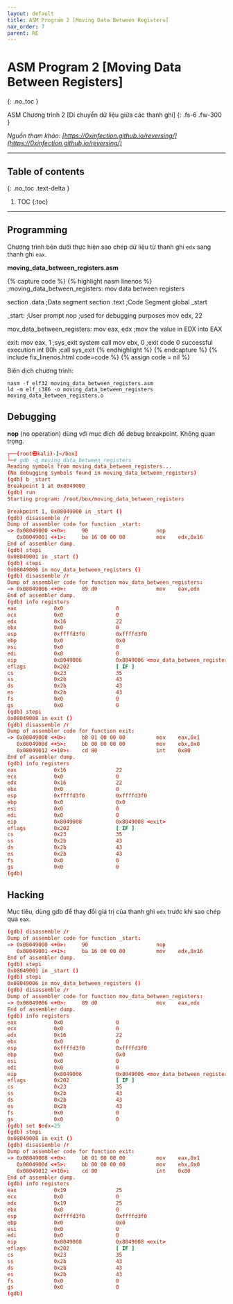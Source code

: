 ```yaml
---
layout: default
title: ASM Program 2 [Moving Data Between Registers]
nav_order: 7
parent: RE
---
```


# ASM Program 2 [Moving Data Between Registers]
{: .no_toc }

ASM Chương trình 2 [Di chuyển dữ liệu giữa các thanh ghi]
{: .fs-6 .fw-300 }

_Nguồn tham khảo: [https://0xinfection.github.io/reversing/](https://0xinfection.github.io/reversing/)_

---

## Table of contents
{: .no_toc .text-delta }

1. TOC
{:toc}

---

## Programming

Chương trình bên dưới thực hiện sao chép dữ liệu từ thanh ghi `edx` sang thanh ghi `eax`.

__moving_data_between_registers.asm__

{% capture code %}
{% highlight nasm linenos %}
;moving_data_between_registers: mov data between registers

section .data                        ;Data segment
section .text                        ;Code Segment
    global _start

_start:                              ;User prompt
    nop                              ;used for debugging purposes
    mov edx, 22

mov_data_between_registers:
    mov eax, edx                     ;mov the value in EDX into EAX

exit:
    mov eax, 1                       ;sys_exit system call
    mov ebx, 0                       ;exit code 0 successful execution
    int 80h                          ;call sys_exit
{% endhighlight %}
{% endcapture %}
{% include fix_linenos.html code=code %}
{% assign code = nil %}

Biên dịch chương trình:

```
nasm -f elf32 moving_data_between_registers.asm
ld -m elf_i386 -o moving_data_between_registers moving_data_between_registers.o
```

## Debugging

__nop__ (no operation) dùng với mục đích để debug breakpoint. Không quan trọng.

```conf
┌──(root㉿kali)-[~/box]
└─# gdb -q moving_data_between_registers
Reading symbols from moving_data_between_registers...
(No debugging symbols found in moving_data_between_registers)
(gdb) b _start
Breakpoint 1 at 0x8049000
(gdb) run
Starting program: /root/box/moving_data_between_registers

Breakpoint 1, 0x08049000 in _start ()
(gdb) disassemble /r
Dump of assembler code for function _start:
=> 0x08049000 <+0>:     90                      nop
   0x08049001 <+1>:     ba 16 00 00 00          mov    edx,0x16
End of assembler dump.
(gdb) stepi
0x08049001 in _start ()
(gdb) stepi
0x08049006 in mov_data_between_registers ()
(gdb) disassemble /r
Dump of assembler code for function mov_data_between_registers:
=> 0x08049006 <+0>:     89 d0                   mov    eax,edx
End of assembler dump.
(gdb) info registers
eax            0x0                 0
ecx            0x0                 0
edx            0x16                22
ebx            0x0                 0
esp            0xffffd3f0          0xffffd3f0
ebp            0x0                 0x0
esi            0x0                 0
edi            0x0                 0
eip            0x8049006           0x8049006 <mov_data_between_registers>
eflags         0x202               [ IF ]
cs             0x23                35
ss             0x2b                43
ds             0x2b                43
es             0x2b                43
fs             0x0                 0
gs             0x0                 0
(gdb) stepi
0x08049008 in exit ()
(gdb) disassemble /r
Dump of assembler code for function exit:
=> 0x08049008 <+0>:     b8 01 00 00 00          mov    eax,0x1
   0x0804900d <+5>:     bb 00 00 00 00          mov    ebx,0x0
   0x08049012 <+10>:    cd 80                   int    0x80
End of assembler dump.
(gdb) info registers
eax            0x16                22
ecx            0x0                 0
edx            0x16                22
ebx            0x0                 0
esp            0xffffd3f0          0xffffd3f0
ebp            0x0                 0x0
esi            0x0                 0
edi            0x0                 0
eip            0x8049008           0x8049008 <exit>
eflags         0x202               [ IF ]
cs             0x23                35
ss             0x2b                43
ds             0x2b                43
es             0x2b                43
fs             0x0                 0
gs             0x0                 0
(gdb)
```

## Hacking

Mục tiêu, dùng gdb để thay đổi giá trị của thanh ghi `edx` trước khi sao chép qua `eax`.

```conf
(gdb) disassemble /r
Dump of assembler code for function _start:
=> 0x08049000 <+0>:     90                      nop
   0x08049001 <+1>:     ba 16 00 00 00          mov    edx,0x16
End of assembler dump.
(gdb) stepi
0x08049001 in _start ()
(gdb) stepi
0x08049006 in mov_data_between_registers ()
(gdb) disassemble /r
Dump of assembler code for function mov_data_between_registers:
=> 0x08049006 <+0>:     89 d0                   mov    eax,edx
End of assembler dump.
(gdb) info registers
eax            0x0                 0
ecx            0x0                 0
edx            0x16                22
ebx            0x0                 0
esp            0xffffd3f0          0xffffd3f0
ebp            0x0                 0x0
esi            0x0                 0
edi            0x0                 0
eip            0x8049006           0x8049006 <mov_data_between_registers>
eflags         0x202               [ IF ]
cs             0x23                35
ss             0x2b                43
ds             0x2b                43
es             0x2b                43
fs             0x0                 0
gs             0x0                 0
(gdb) set $edx=25
(gdb) stepi
0x08049008 in exit ()
(gdb) disassemble /r
Dump of assembler code for function exit:
=> 0x08049008 <+0>:     b8 01 00 00 00          mov    eax,0x1
   0x0804900d <+5>:     bb 00 00 00 00          mov    ebx,0x0
   0x08049012 <+10>:    cd 80                   int    0x80
End of assembler dump.
(gdb) info registers
eax            0x19                25
ecx            0x0                 0
edx            0x19                25
ebx            0x0                 0
esp            0xffffd3f0          0xffffd3f0
ebp            0x0                 0x0
esi            0x0                 0
edi            0x0                 0
eip            0x8049008           0x8049008 <exit>
eflags         0x202               [ IF ]
cs             0x23                35
ss             0x2b                43
ds             0x2b                43
es             0x2b                43
fs             0x0                 0
gs             0x0                 0
(gdb)
```

